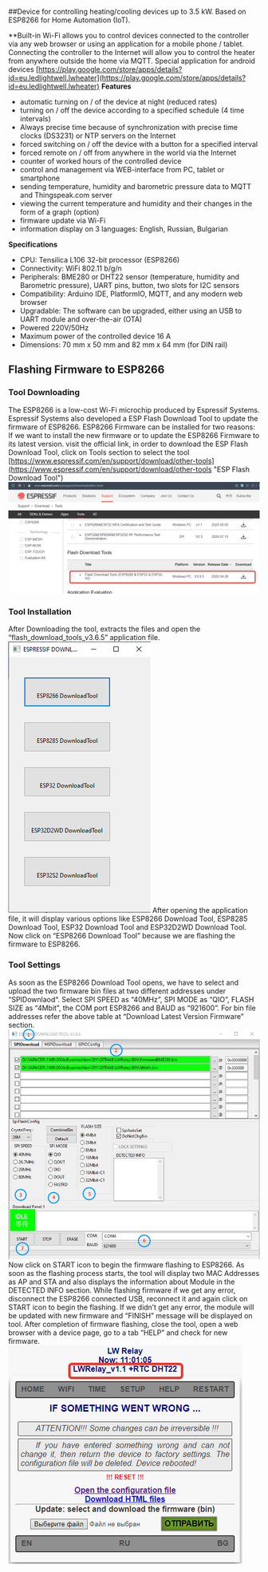 ##Device for controlling heating/cooling devices up to 3.5 kW. Based on ESP8266 for Home Automation (IoT).

**Built-in Wi-Fi allows you to control devices connected to the controller via any web browser or using an application for a mobile phone / tablet.
Connecting the controller to the Internet will allow you to control the heater from anywhere outside the home via MQTT.
Special application for android devices [https://play.google.com/store/apps/details?id=eu.ledlightwell.lwheater](https://play.google.com/store/apps/details?id=eu.ledlightwell.lwheater)
**Features**
- automatic turning on / of the device at night (reduced rates)
- turning on / off the device according to a specified schedule (4 time intervals)
- Always precise time because of synchronization with precise time clocks (DS3231) or NTP servers on the Internet
- forced switching on / off the device with a button for a specified interval
- forced remote on / off from anywhere in the world via the Internet
- counter of worked hours of the controlled device
- control and management via WEB-interface from PC, tablet or smartphone
- sending temperature, humidity and barometric pressure data to MQTT and Thingspeak.com server
- viewing the current temperature and humidity and their changes in the form of a graph (option)
- firmware update via Wi-Fi
- information display on 3 languages: English, Russian, Bulgarian

**Specifications**
- CPU: Tensilica L106 32-bit processor (ESP8266)
- Connectivity: WiFi 802.11 b/g/n
- Peripherals: BME280 or DHT22 sensor (temperature, humidity and Barometric pressure), UART pins, button, two slots for I2C sensors
- Compatibility: Arduino IDE, PlatformIO, MQTT, and any modern web browser
- Upgradable: The software can be upgraded, either using an USB to UART module and over-the-air (OTA)
- Powered 220V/50Hz
- Maximum power of the controlled device 16 A
- Dimensions: 70 mm x 50 mm and 82 mm x 64 mm (for DIN rail)
## Flashing Firmware to ESP8266
### Tool Downloading
The ESP8266 is a low-cost Wi-Fi microchip produced by Espressif Systems. Espressif Systems also developed a ESP Flash Download Tool to update the firmware of ESP8266.
ESP8266 Firmware can be installed for two reasons: If we want to install the new firmware or to update the ESP8266 Firmware to its latest version.
visit the official link, in order to download the ESP Flash Download Tool, click on Tools section to select the tool [https://www.espressif.com/en/support/download/other-tools](https://www.espressif.com/en/support/download/other-tools "ESP Flash Download Tool")
![](https://github.com/Lightwell-bg/LWRelay/blob/master/images/wsite.png?raw=true)
### Tool Installation
After Downloading the tool, extracts the files and open the “flash_download_tools_v3.6.5” application file.
![](https://github.com/Lightwell-bg/LWRelay/blob/master/images/1.png?raw=true)
After opening the application file, it will display various options like ESP8266 Download Tool, ESP8285 Download Tool, ESP32 Download Tool and ESP32D2WD Download Tool. Now click on “ESP8266 Download Tool” because we are flashing the firmware to ESP8266.
### Tool Settings
As soon as the ESP8266 Download Tool opens, we have to select and upload the two firmware bin files at two different addresses under “SPIDownlaod“. Select SPI SPEED as “40MHz”, SPI MODE as “QIO”, FLASH SIZE as “4Mbit”, the COM port ESP8266 and BAUD as “921600”.
For bin file addresses refer the above table at “Download Latest Version Firmware” section.
![](https://github.com/Lightwell-bg/LWRelay/blob/master/images/ToolSettings.jpg?raw=true)
Now click on START icon to begin the firmware flashing to ESP8266. As soon as the flashing process starts, the tool will display two MAC Addresses as AP and STA and also displays the information about Module in the DETECTED INFO section.
While flashing firmware if we get any error, disconnect the ESP8266 connected USB, reconnect it and again click on START icon to begin the flashing.
If we didn’t get any error, the module will be updated with new firmware and “FINISH” message will be displayed on tool.
After completion of firmware flashing, close the tool, open a web browser with a device page, go to a tab “HELP” and check for new firmware.
![](https://github.com/Lightwell-bg/LWRelay/blob/master/images/help.png?raw=true)
